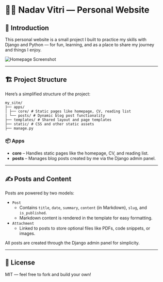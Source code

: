 # 🧑‍💻 Nadav Vitri — Personal Website

## 📝 Introduction

This personal website is a small project I built to practice my skills with Django and Python — for fun, learning, and as a place to share my journey and things I enjoy.

![Homepage Screenshot](assets/screenshot-home.png)

---

## 🏗️ Project Structure

Here’s a simplified structure of the project:

```text
my_site/
├── apps/
│ ├── core/ # Static pages like homepage, CV, reading list
| └── posts/ # Dynamic blog post functionality
├── templates/ # Shared layout and page templates
├── static/ # CSS and other static assets
├── manage.py
```

### 📦 Apps

- **core** – Handles static pages like the homepage, CV, and reading list.
- **posts** – Manages blog posts created by me via the Django admin panel.

---

## ✍️ Posts and Content

Posts are powered by two models:

- `Post`
  - Contains `title`, `date`, `summary`, `content` (in Markdown), `slug`, and `is_published`.
  - Markdown content is rendered in the template for easy formatting.
- `Attachment`
  - Linked to posts to store optional files like PDFs, code snippets, or images.

All posts are created through the Django admin panel for simplicity.

---

## 📂 License

MIT — feel free to fork and build your own!
